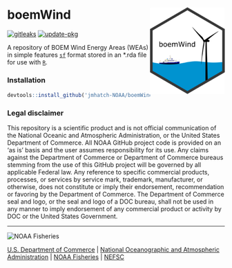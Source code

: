# boemWind <img src="man/figures/logo.png" style="float:right; height:200px;" />

[![gitleaks](https://github.com/jmhatch-NOAA/boemWind/actions/workflows/secretScan.yml/badge.svg)](https://github.com/jmhatch-NOAA/boemWind/actions/workflows/secretScan.yml) [![update-pkg](https://github.com/jmhatch-NOAA/boemWind/actions/workflows/update-pkg.yml/badge.svg)](https://github.com/jmhatch-NOAA/boemWind/actions/workflows/update-pkg.yml)

A repository of BOEM Wind Energy Areas (WEAs) in simple features [`sf`](https://r-spatial.github.io/sf/) format stored in an *.rda file for use with [`R`](https://www.r-project.org/).

### Installation

```r
devtools::install_github('jmhatch-NOAA/boemWind')
```

### Legal disclaimer

This repository is a scientific product and is not official communication of the National Oceanic and Atmospheric Administration, or the United States Department of Commerce. All NOAA GitHub project code is provided on an ‘as is’ basis and the user assumes responsibility for its use. Any claims against the Department of Commerce or Department of Commerce bureaus stemming from the use of this GitHub project will be governed by all applicable Federal law. Any reference to specific commercial products, processes, or services by service mark, trademark, manufacturer, or otherwise, does not constitute or imply their endorsement, recommendation or favoring by the Department of Commerce. The Department of Commerce seal and logo, or the seal and logo of a DOC bureau, shall not be used in any manner to imply endorsement of any commercial product or activity by DOC or the United States Government.

---

<img src="https://raw.githubusercontent.com/nmfs-fish-tools/nmfspalette/main/man/figures/noaa-fisheries-rgb-2line-horizontal-small.png" width="185" alt="NOAA Fisheries">

[U.S. Department of Commerce](https://www.commerce.gov/) | [National Oceanographic and Atmospheric Administration](https://www.noaa.gov) | [NOAA Fisheries](https://www.fisheries.noaa.gov/) | [NEFSC](https://www.fisheries.noaa.gov/about/northeast-fisheries-science-center)
